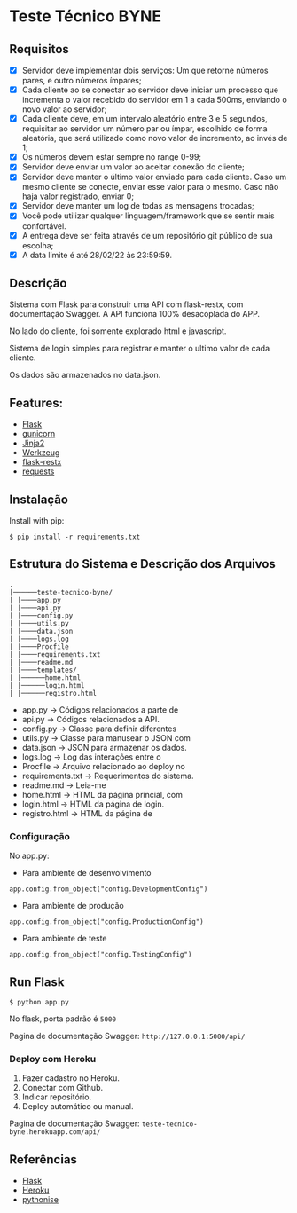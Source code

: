 #  Teste Técnico BYNE
## Requisitos
- [x] Servidor deve implementar dois serviços: Um que retorne números pares, e outro números ímpares;
- [x] Cada cliente ao se conectar ao servidor deve iniciar um processo que incrementa o valor recebido do servidor em 1 a cada 500ms, enviando o novo valor ao servidor;
- [x] Cada cliente deve, em um intervalo aleatório entre 3 e 5 segundos, requisitar ao servidor um número par ou ímpar, escolhido de forma aleatória, que será utilizado como novo valor de incremento, ao invés de 1;
- [x] Os números devem estar sempre no range 0-99;
- [x] Servidor deve enviar um valor ao aceitar conexão do cliente;
- [x] Servidor deve manter o último valor enviado para cada cliente. Caso um mesmo cliente se conecte, enviar esse valor para o mesmo. Caso não haja valor registrado, enviar 0;
- [x] Servidor deve manter um log de todas as mensagens trocadas;
- [x] Você pode utilizar qualquer linguagem/framework que se sentir mais confortável.
- [x] A entrega deve ser feita através de um repositório git público de sua escolha;
- [x] A data limite é até 28/02/22 às 23:59:59.

## Descrição

Sistema com Flask para construir uma API com flask-restx, com documentação Swagger. A API funciona 100% desacoplada do APP.

No lado do cliente, foi somente explorado html e javascript.

Sistema de login simples para registrar e manter o ultimo valor de cada cliente.

Os dados são armazenados no data.json.

## Features:

- [Flask](https://flask.palletsprojects.com/en/2.0.x/)
- [gunicorn](https://gunicorn.org)
- [Jinja2](https://jinja.palletsprojects.com/en/3.0.x/)
- [Werkzeug](https://werkzeug.palletsprojects.com/en/2.0.x/)
- [flask-restx](https://flask-restx.readthedocs.io/en/latest/)
- [requests](https://docs.python-requests.org/en/latest/)

## Instalação

Install with pip:

```
$ pip install -r requirements.txt
```

## Estrutura do Sistema e Descrição dos Arquivos
```
.
|──────teste-tecnico-byne/
| |────app.py
| |────api.py
| |────config.py
| |────utils.py
| |────data.json
| |────logs.log
| |────Procfile
| |────requirements.txt
| |────readme.md
| |────templates/
| |──────home.html
| |──────login.html
| |──────registro.html
```

- app.py -> Códigos relacionados a parte de 
- api.py -> Códigos relacionados a API.
- config.py -> Classe para definir diferentes 
- utils.py -> Classe para manusear o JSON com 
- data.json -> JSON para armazenar os dados.
- logs.log -> Log das interações entre o 
- Procfile -> Arquivo relacionado ao deploy no 
- requirements.txt -> Requerimentos do sistema.
- readme.md -> Leia-me
- home.html -> HTML da página princial, com 
- login.html -> HTML da página de login.
- registro.html -> HTML da página de 

### Configuração
No app.py:
- Para ambiente de desenvolvimento
```
app.config.from_object("config.DevelopmentConfig")
```
- Para ambiente de produção
```
app.config.from_object("config.ProductionConfig")
```
- Para ambiente de teste
```
app.config.from_object("config.TestingConfig")
```

## Run Flask
```
$ python app.py
```

No flask, porta padrão é `5000`

Pagina de documentação Swagger:  `http://127.0.0.1:5000/api/`

### Deploy com Heroku

1. Fazer cadastro no Heroku.
2. Conectar com Github.
3. Indicar repositório.
4. Deploy automático ou manual.

Pagina de documentação Swagger:  `teste-tecnico-byne.herokuapp.com/api/`

## Referências

- [Flask](http://flask.pocoo.org/)
- [Heroku](https://devcenter.heroku.com/articles/getting-started-with-python)
- [pythonise](https://pythonise.com/series/learning-flask/your-first-flask-app)